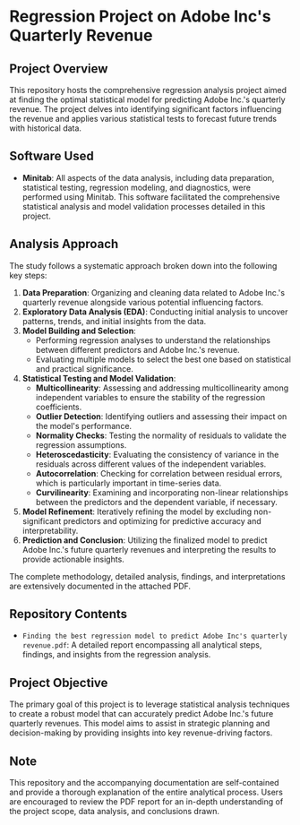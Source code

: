 # Regression Project on Adobe Inc's Quarterly Revenue

## Project Overview

This repository hosts the comprehensive regression analysis project aimed at finding the optimal statistical model for predicting Adobe Inc.'s quarterly revenue. The project delves into identifying significant factors influencing the revenue and applies various statistical tests to forecast future trends with historical data.

## Software Used

- **Minitab**: All aspects of the data analysis, including data preparation, statistical testing, regression modeling, and diagnostics, were performed using Minitab. This software facilitated the comprehensive statistical analysis and model validation processes detailed in this project.

## Analysis Approach

The study follows a systematic approach broken down into the following key steps:

1. **Data Preparation**: Organizing and cleaning data related to Adobe Inc.'s quarterly revenue alongside various potential influencing factors.
2. **Exploratory Data Analysis (EDA)**: Conducting initial analysis to uncover patterns, trends, and initial insights from the data.
3. **Model Building and Selection**:
    - Performing regression analyses to understand the relationships between different predictors and Adobe Inc.'s revenue.
    - Evaluating multiple models to select the best one based on statistical and practical significance.
4. **Statistical Testing and Model Validation**:
    - **Multicollinearity**: Assessing and addressing multicollinearity among independent variables to ensure the stability of the regression coefficients.
    - **Outlier Detection**: Identifying outliers and assessing their impact on the model's performance.
    - **Normality Checks**: Testing the normality of residuals to validate the regression assumptions.
    - **Heteroscedasticity**: Evaluating the consistency of variance in the residuals across different values of the independent variables.
    - **Autocorrelation**: Checking for correlation between residual errors, which is particularly important in time-series data.
    - **Curvilinearity**: Examining and incorporating non-linear relationships between the predictors and the dependent variable, if necessary.
5. **Model Refinement**: Iteratively refining the model by excluding non-significant predictors and optimizing for predictive accuracy and interpretability.
6. **Prediction and Conclusion**: Utilizing the finalized model to predict Adobe Inc.'s future quarterly revenues and interpreting the results to provide actionable insights.

The complete methodology, detailed analysis, findings, and interpretations are extensively documented in the attached PDF.

## Repository Contents

- `Finding the best regression model to predict Adobe Inc's quarterly revenue.pdf`: A detailed report encompassing all analytical steps, findings, and insights from the regression analysis.

## Project Objective

The primary goal of this project is to leverage statistical analysis techniques to create a robust model that can accurately predict Adobe Inc.'s future quarterly revenues. This model aims to assist in strategic planning and decision-making by providing insights into key revenue-driving factors.

## Note

This repository and the accompanying documentation are self-contained and provide a thorough explanation of the entire analytical process. Users are encouraged to review the PDF report for an in-depth understanding of the project scope, data analysis, and conclusions drawn.

